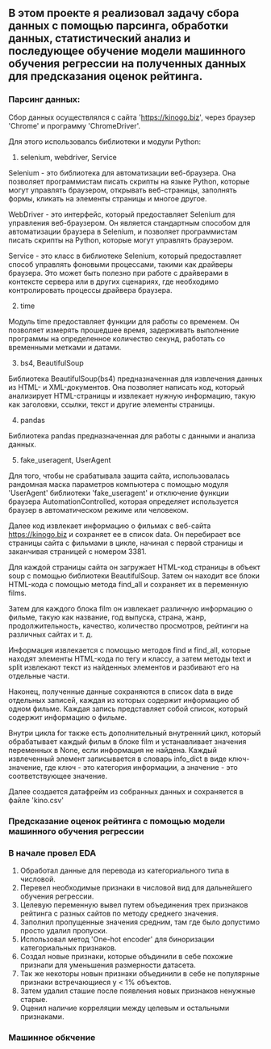## В этом проекте я реализовал задачу сбора данных с помощью парсинга, обработки данных, статистический анализ и последующее обучение модели машинного обучения регрессии на полученных данных для предсказания оценок рейтинга.

### Парсинг данных:

Сбор данных осуществлялся с сайта 'https://kinogo.biz', через браузер 'Chrome' и программу 'ChromeDriver'.

Для этого использовалсь библиотеки и модули Python:

1. selenium, webdriver, Service

Selenium - это библиотека для автоматизации веб-браузера. Она позволяет программистам писать скрипты на языке Python, которые могут управлять браузером, открывать веб-страницы, заполнять формы, кликать на элементы страницы и многое другое.

WebDriver - это интерфейс, который предоставляет Selenium для управления веб-браузером. Он является стандартным способом для автоматизации браузера в Selenium, и позволяет программистам писать скрипты на Python, которые могут управлять браузером.

Service - это класс в библиотеке Selenium, который предоставляет способ управлять фоновыми процессами, такими как драйверы браузера. Это может быть полезно при работе с драйверами в контексте сервера или в других сценариях, где необходимо контролировать процессы драйвера браузера.

2. time

Модуль time предоставляет функции для работы со временем. Он позволяет измерять прошедшее время, задерживать выполнение программы на определенное количество секунд, работать со временными метками и датами.

3. bs4, BeautifulSoup

Библиотека BeautifulSoup(bs4) предназначенная для извлечения данных из HTML- и XML-документов. Она позволяет написать код, который анализирует HTML-страницы и извлекает нужную информацию, такую как заголовки, ссылки, текст и другие элементы страницы.

4. pandas

Библиотека pandas предназначенная для работы с данными и анализа данных.

5. fake_useragent, UserAgent

Для того, чтобы не срабатывала защита сайта, использовалась рандомная маска параметров компьютера с помощью модуля 'UserAgent' библиотеки 'fake_useragent' и отключение функции браузера AutomationControlled, которая определяет используется браузер в автоматическом режиме или человеком.

Далее код извлекает информацию о фильмах с веб-сайта https://kinogo.biz и сохраняет ее в список data.
Он перебирает все страницы сайта с фильмами в цикле, начиная с первой страницы и заканчивая страницей с номером 3381.

Для каждой страницы сайта он загружает HTML-код страницы в объект soup с помощью библиотеки BeautifulSoup.
Затем он находит все блоки HTML-кода с помощью метода find_all и сохраняет их в переменную films.

Затем для каждого блока film он извлекает различную информацию о фильме, такую как название, год выпуска, страна, жанр, продолжительность, качество, количество просмотров, рейтинги на различных сайтах и т. д.

Информация извлекается с помощью методов find и find_all, которые находят элементы HTML-кода по тегу и классу, а затем методы text и split извлекают текст из найденных элементов и разбивают его на отдельные части.

Наконец, полученные данные сохраняются в список data в виде отдельных записей, каждая из которых содержит информацию об одном фильме. Каждая запись представляет собой список, который содержит информацию о фильме.

Внутри цикла for также есть дополнительный внутренний цикл, который обрабатывает каждый фильм в блоке film и устанавливает значения переменных в None, если информация не найдена. Каждый извлеченный элемент записывается в словарь info_dict в виде ключ-значение, где ключ - это категория информации, а значение - это соответствующее значение.

Далее создается датафрейм из собранных данных и сохраняется в файле 'kino.csv'

### Предсказание оценок рейтинга с помощью модели машинного обучения регрессии

### В начале провел EDA


1. Обработал данные для перевода из категориального типа в числовой.
2. Перевел необходимые признаки в числовой вид для дальнейшего обучения регрессии.
3. Целевую переменную вывел путем объединения трех признаков рейтинга с разных сайтов по методу среднего значения.
4. Заполнил пропущенные значения средним, там где было допустимо просто удалил пропуски.
5. Использовал метод 'One-hot encoder' для биноризации категориальных признаков.
6. Создал новые признаки, которые объдинили в себе похожие признапи для уменьшения размерности датасета.
7. Так же некоторы новын признаки объединили в себе не популярные признаки встречающиеся у < 1% объектов.
8. Затем удалил сташие после появления новых признаков ненужные старые.
9. Оценил наличие корреляции между целевым и остальными признаками.

### Машинное обкчение
